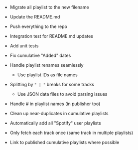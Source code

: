 - Migrate all playlist to the new filename
- Update the README.md
- Push everything to the repo

- Integration test for README.md updates
- Add unit tests
- Fix cumulative "Added" dates
- Handle playlist renames seamlessly
    - Use playlist IDs as file names
- Splitting by `" | "` breaks for some tracks
    - Use JSON data files to avoid parsing issues
- Handle #[]() in playlist names (in publisher too)
- Clean up near-duplicates in cumulative playlists
- Automatically add all "Spotify" user playlists
- Only fetch each track once (same track in multiple playlists)
- Link to published cumulative playlists where possible
